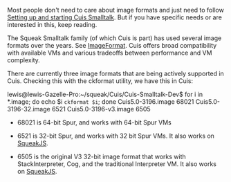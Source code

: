 
Most people don't need to care about image formats and just need to follow [Setting up and starting Cuis Smalltalk](https://github.com/Cuis-Smalltalk/Cuis-Smalltalk-Dev/blob/master/Documentation/GettingStarted). But if you have specific needs or are interested in this, keep reading.

The Squeak Smalltalk family (of which Cuis is part) has used several image formats over the years. See [ImageFormat](http://wiki.squeak.org/squeak/6290). Cuis offers broad compatibility with available VMs and various tradeoffs between performance and VM complexity.

There are currently three image formats that are being actively supported in Cuis. Checking this with the ckformat utility, we have this in Cuis:

   lewis@lewis-Gazelle-Pro:~/squeak/Cuis/Cuis-Smalltalk-Dev$ for i in *.image; do echo $i `ckformat $i`; done
   Cuis5.0-3196.image 68021
   Cuis5.0-3196-32.image 6521
   Cuis5.0-3196-v3.image 6505

* 68021 is 64-bit Spur, and works with 64-bit Spur VMs

* 6521 is 32-bit Spur, and works with 32 bit Spur VMs. It also works on [SqueakJS](https://squeak.js.org).

* 6505 is the original V3 32-bit image format that works with StackInterpreter, Cog, and the traditional Interpreter VM. It also works on [SqueakJS](https://squeak.js.org).
